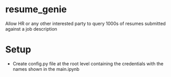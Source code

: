 # resume_genie
Allow HR or any other interested party to query 1000s of resumes submitted against a job description

# Setup
- Create config.py file at the root level containing the credentials with the names shown in the main.ipynb
